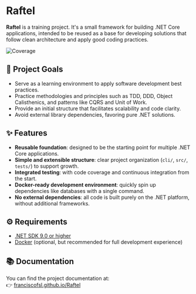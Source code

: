 # Raftel

**Raftel** is a training project. It's a small framework for building .NET Core applications, intended to be reused as a base for developing solutions that follow clean architecture and apply good coding practices.

![Coverage](https://codecov.io/gh/franciscofsl/Raftel/branch/main/graph/badge.svg)


## 🎯 Project Goals

- Serve as a learning environment to apply software development best practices.
- Practice methodologies and principles such as TDD, DDD, Object Calisthenics, and patterns like CQRS and Unit of Work.
- Provide an initial structure that facilitates scalability and code clarity.
- Avoid external library dependencies, favoring pure .NET solutions.

## ✨ Features

- **Reusable foundation**: designed to be the starting point for multiple .NET Core applications.
- **Simple and extensible structure**: clear project organization (`cli/`, `src/`, `tests/`) to support growth.
- **Integrated testing**: with code coverage and continuous integration from the start.
- **Docker-ready development environment**: quickly spin up dependencies like databases with a single command.
- **No external dependencies**: all code is built purely on the .NET platform, without additional frameworks.

## ⚙️ Requirements

- [.NET SDK 9.0 or higher](https://dotnet.microsoft.com/download)
- [Docker](https://www.docker.com/) (optional, but recommended for full development experience)

## 📚 Documentation

You can find the project documentation at:  
👉 [franciscofsl.github.io/Raftel](https://franciscofsl.github.io/Raftel)
